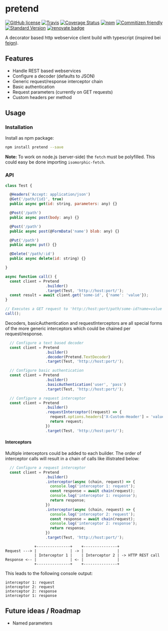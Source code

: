 # pretend

[![GitHub license](https://img.shields.io/github/license/KnisterPeter/pretend.svg)](https://github.com/KnisterPeter/pretend)
[![Travis](https://img.shields.io/travis/KnisterPeter/pretend.svg)](https://travis-ci.org/KnisterPeter/pretend)
[![Coverage Status](https://coveralls.io/repos/github/KnisterPeter/pretend/badge.svg?branch=master)](https://coveralls.io/github/KnisterPeter/pretend?branch=master)
[![npm](https://img.shields.io/npm/v/pretend.svg)](https://www.npmjs.com/package/pretend)
[![Commitizen friendly](https://img.shields.io/badge/commitizen-friendly-brightgreen.svg)](http://commitizen.github.io/cz-cli/)
[![Standard Version](https://img.shields.io/badge/release-standard%20version-brightgreen.svg)](https://github.com/conventional-changelog/standard-version)
[![renovate badge](https://img.shields.io/badge/renovate-enabled-brightgreen.svg)](https://renovateapp.com/)

A decorator based http webservice client build with typescript (inspired bei [feign](https://github.com/OpenFeign/feign)).

## Features

* Handle REST based webservices
* Configure a decoder (defaults to JSON)
* Generic request/response interceptor chain
* Basic authentication
* Request parameters (currently on GET requests)
* Custom headers per method

## Usage

### Installation

Install as npm package:

```sh
npm install pretend --save
```

**Note:** To work on node.js (server-side) the `fetch` must be polyfilled. This could easy be done importing `isomorphic-fetch`.

### API

```js
class Test {

  @Headers('Accept: application/json')
  @Get('/path/{id}', true)
  public async get(id: string, parameters: any) {}

  @Post('/path')
  public async post(body: any) {}

  @Post('/path')
  public async post(@FormData('name') blob: any) {}

  @Put('/path')
  public async put() {}

  @Delete('/path/:id')
  public async delete(id: string) {}

}

async function call() {
  const client = Pretend
                  .builder()
                  .target(Test, 'http://host:port/');
  const result = await client.get('some-id', {'name': 'value'});
}

// Executes a GET request to 'http://host:port/path/some-id?name=value'
call();

```

Decoders, basicAuthentication and requestInterceptors are all special forms
of the more generic interceptors which could be chained per request/response.

```js
  // Configure a text based decoder
  const client = Pretend
                  .builder()
                  .decoder(Pretend.TextDecoder)
                  .target(Test, 'http://host:port/');
```

```js
  // Configure basic authentication
  const client = Pretend
                  .builder()
                  .basicAuthentication('user', 'pass')
                  .target(Test, 'http://host:port/');
```


```js
  // Configure a request interceptor
  const client = Pretend
                  .builder()
                  .requestInterceptor((request) => {
                    request.options.headers['X-Custom-Header'] = 'value';
                    return request;
                  })
                  .target(Test, 'http://host:port/');
```

#### Interceptors

Multiple interceptors could be added to each builder. The order of interceptor
calls will result in a chain of calls like illistrated below:

```js
  // Configure a request interceptor
  const client = Pretend
                  .builder()
                  .interceptor(async (chain, request) => {
                    console.log('interceptor 1: request');
                    const response = await chain(request);
                    console.log('interceptor 1: response');
                    return response;
                  })
                  .interceptor(async (chain, request) => {
                    console.log('interceptor 2: request');
                    const response = await chain(request);
                    console.log('interceptor 2: response');
                    return response;
                  })
                  .target(Test, 'http://host:port/');
```

```text
             +---------------+    +---------------+
Request ---> |               | -> |               |
             | Interceptor 1 |    | Interceptor 2 | -> HTTP REST call
Response <-- |               | <- |               |
             +---------------+    +---------------+
```

This leads to the following console output:

```text
interceptor 1: request
interceptor 2: request
interceptor 2: response
interceptor 1: response
```

## Future ideas / Roadmap

* Named parameters
